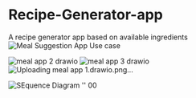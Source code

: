# Recipe-Generator-app
A recipe generator app based on available ingredients
![Meal Suggestion App Use case](https://github.com/user-attachments/assets/f1040b8c-0ed8-4b96-b367-87eec3cb3a00)

![meal app 2 drawio](https://github.com/user-attachments/assets/2af1da56-c92a-4835-97fb-85fdc792a4ae)
![meal app 3 drawio](https://github.com/user-attachments/assets/aeef8b8b-a2be-4bc5-a4be-0a548ad2639e)
![Uploading meal app 1.drawio.png…]()

![SEquence Diagram ''  00](https://github.com/user-attachments/assets/09970a3f-dabc-4c41-901c-53fd556d4a76)

